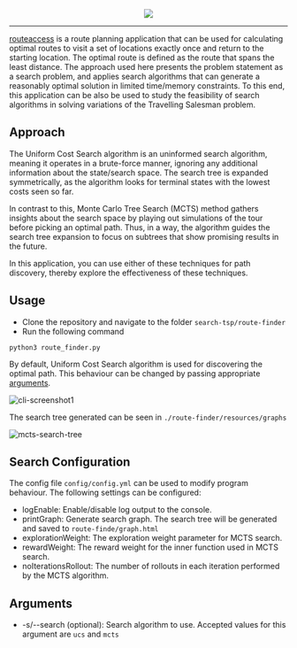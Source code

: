 <div align="center">
  <img src="https://drive.google.com/uc?id=14obsLoVYIPi_l9rf1roEVXqmnpUPmq8u">
</div>
<hr/>

[routeaccess](https://github.com/rajatkrishna/search-tsp) is a route planning application that can be used for calculating optimal routes to visit a set of locations exactly once and return to the starting location. The optimal route is defined as the route that spans the least distance. The approach used here presents the problem statement as a search problem, and applies search algorithms that can generate a reasonably optimal solution in limited time/memory constraints. To this end, this application can be also be used to study the feasibility of search algorithms in solving variations of the Travelling Salesman problem.

## Approach

The Uniform Cost Search algorithm is an uninformed search algorithm, meaning it operates in a brute-force manner, ignoring any additional information about the state/search space. The search tree is expanded symmetrically, as the algorithm looks for terminal states with the lowest costs seen so far.

In contrast to this, Monte Carlo Tree Search (MCTS) method gathers insights about the search space by playing out simulations of the tour before picking an optimal path. Thus, in a way, the algorithm guides the search tree expansion to focus on subtrees that show promising results in the future. 

In this application, you can use either of these techniques for path discovery, thereby explore the effectiveness of these techniques.

## Usage

- Clone the repository and navigate to the folder `search-tsp/route-finder`
- Run the following command
```
python3 route_finder.py
```

By default, Uniform Cost Search algorithm is used for discovering the optimal path. This behaviour can be changed by passing appropriate [arguments](#arguments).

![cli-screenshot1](https://user-images.githubusercontent.com/61770314/208029897-937549f2-48a6-4990-aafb-c24c5a4922ac.jpg)

The search tree generated can be seen in `./route-finder/resources/graphs`

![mcts-search-tree](https://user-images.githubusercontent.com/61770314/208030141-b0d6c9e3-2806-4644-b180-26549c0931c0.png)


## Search Configuration
The config file `config/config.yml` can be used to modify program behaviour. The following settings can be configured:
- logEnable: Enable/disable log output to the console.
- printGraph: Generate search graph. The search tree will be generated and saved to `route-finde/graph.html`
- explorationWeight: The exploration weight parameter for MCTS search.
- rewardWeight: The reward weight for the inner function used in MCTS search. 
- noIterationsRollout: The number of rollouts in each iteration performed by the MCTS algorithm.
## Arguments 
- -s/--search (optional): Search algorithm to use. Accepted values for this argument are `ucs` and `mcts`

